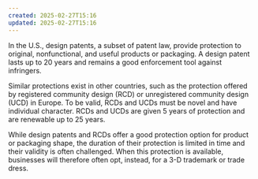 ```yaml
---
created: 2025-02-27T15:16
updated: 2025-02-27T15:16
---
```

In the U.S., design patents, a subset of patent law, provide protection to original, nonfunctional, and useful products or packaging. A design patent lasts up to 20 years and remains a good enforcement tool against infringers.  
  
Similar protections exist in other countries, such as the protection offered by registered community design (RCD) or unregistered community design (UCD) in Europe. To be valid, RCDs and UCDs must be novel and have individual character. RCDs and UCDs are given 5 years of protection and are renewable up to 25 years.  
  
While design patents and RCDs offer a good protection option for product or packaging shape, the duration of their protection is limited in time and their validity is often challenged. When this protection is available, businesses will therefore often opt, instead, for a 3-D trademark or trade dress.  